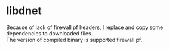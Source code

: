 libdnet
=================
Because of lack of firewall pf headers, I replace and copy some dependencies to downloaded files.<br />
The version of compiled binary is supported firewall pf.<br />
